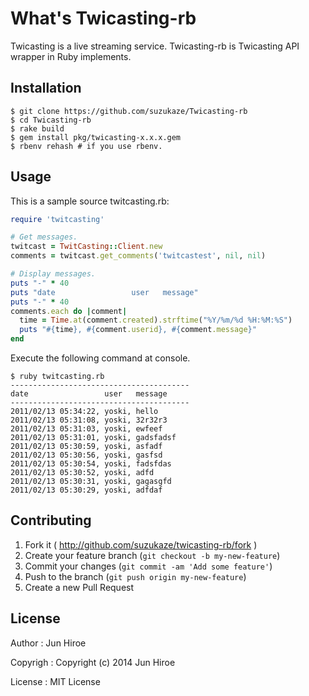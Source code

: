 # What's Twicasting-rb

Twicasting is a live streaming service. Twicasting-rb is Twicasting API wrapper in Ruby implements.

## Installation

```
$ git clone https://github.com/suzukaze/Twicasting-rb
$ cd Twicasting-rb
$ rake build
$ gem install pkg/twicasting-x.x.x.gem
$ rbenv rehash # if you use rbenv.
```


## Usage

This is a sample source twitcasting.rb:

```ruby
require 'twitcasting'

# Get messages.
twitcast = TwitCasting::Client.new
comments = twitcast.get_comments('twitcastest', nil, nil)

# Display messages.
puts "-" * 40
puts "date                 user   message"
puts "-" * 40
comments.each do |comment|
  time = Time.at(comment.created).strftime("%Y/%m/%d %H:%M:%S")
  puts "#{time}, #{comment.userid}, #{comment.message}"
end
```

Execute the following command at console.

```
$ ruby twitcasting.rb
----------------------------------------
date                 user   message
----------------------------------------
2011/02/13 05:34:22, yoski, hello
2011/02/13 05:31:08, yoski, 32r32r3
2011/02/13 05:31:03, yoski, ewfeef
2011/02/13 05:31:01, yoski, gadsfadsf
2011/02/13 05:30:59, yoski, asfadf
2011/02/13 05:30:56, yoski, gasfsd
2011/02/13 05:30:54, yoski, fadsfdas
2011/02/13 05:30:52, yoski, adfd
2011/02/13 05:30:31, yoski, gagasgfd
2011/02/13 05:30:29, yoski, adfdaf
```

## Contributing

1. Fork it ( http://github.com/suzukaze/twicasting-rb/fork )
2. Create your feature branch (`git checkout -b my-new-feature`)
3. Commit your changes (`git commit -am 'Add some feature'`)
4. Push to the branch (`git push origin my-new-feature`)
5. Create a new Pull Request

## License

Author : Jun Hiroe

Copyrigh : Copyright (c) 2014 Jun Hiroe

License : MIT License
